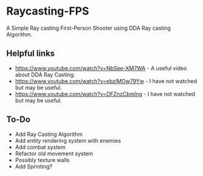 # Raycasting-FPS
A Simple Ray casting First-Person Shooter using DDA Ray casting Algorithm. 

## Helpful links
 - https://www.youtube.com/watch?v=NbSee-XM7WA - A useful video about DDA Ray Casting.
 - https://www.youtube.com/watch?v=ebzlMOw79Yw - I have not watched but may be useful.
 - https://www.youtube.com/watch?v=DFZnzCbmlng - I have not watched but may be useful.

## To-Do
 - Add Ray Casting Algorithm
 - Add entity rendering system with enemies
 - Add combat system
 - Refactor old movement system
 - Possibly texture walls
 - Add Sprinting?
